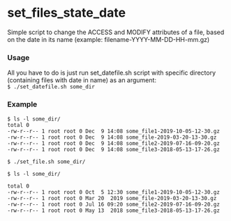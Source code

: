 # set_files_state_date  
Simple script to change the ACCESS and MODIFY attributes of a file, based on the date in its name (example: filename-YYYY-MM-DD-HH-mm.gz)


### Usage
All you have to do is just run set_datefile.sh script with specific directory (containing files with date in name) as an argument:  
`$ ./set_datefile.sh some_dir`

### Example
```
$ ls -l some_dir/
total 0
-rw-r--r-- 1 root root 0 Dec  9 14:08 some_file1-2019-10-05-12-30.gz
-rw-r--r-- 1 root root 0 Dec  9 14:08 some_file-2019-03-20-13-30.gz
-rw-r--r-- 1 root root 0 Dec  9 14:08 some_file2-2019-07-16-09-20.gz
-rw-r--r-- 1 root root 0 Dec  9 14:08 some_file3-2018-05-13-17-26.gz

$ ./set_file.sh some_dir/

$ ls -l some_dir/

total 0
-rw-r--r-- 1 root root 0 Oct  5 12:30 some_file1-2019-10-05-12-30.gz
-rw-r--r-- 1 root root 0 Mar 20  2019 some_file-2019-03-20-13-30.gz
-rw-r--r-- 1 root root 0 Jul 16 09:20 some_file2-2019-07-16-09-20.gz
-rw-r--r-- 1 root root 0 May 13  2018 some_file3-2018-05-13-17-26.gz
```
